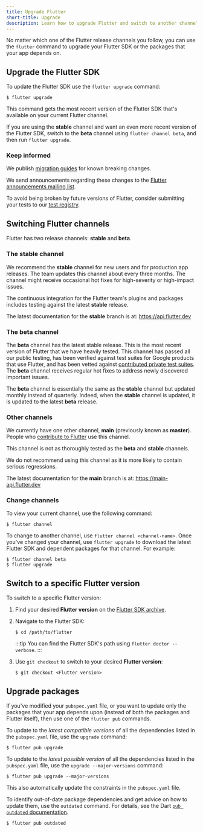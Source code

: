 ```yaml
---
title: Upgrade Flutter
short-title: Upgrade
description: Learn how to upgrade Flutter and switch to another channel.
---
```


No matter which one of the Flutter release channels
you follow, you can use the `flutter` command to upgrade your
Flutter SDK or the packages that your app depends on.

<a id="upgrading-the-flutter-sdk" aria-hidden="true"></a>

## Upgrade the Flutter SDK

To update the Flutter SDK use the `flutter upgrade` command:

```console
$ flutter upgrade
```

This command gets the most recent version of the Flutter SDK
that's available on your current Flutter channel.

If you are using the **stable** channel
and want an even more recent version of the Flutter SDK,
switch to the **beta** channel using `flutter channel beta`,
and then run `flutter upgrade`.

<a id="keep-informed" aria-hidden="true"></a>

### Keep informed

We publish [migration guides][] for known breaking changes.

We send announcements regarding these changes to the
[Flutter announcements mailing list][flutter-announce].

To avoid being broken by future versions of Flutter,
consider submitting your tests to our [test registry][].


## Switching Flutter channels

Flutter has two release channels:
**stable** and **beta**.

### The **stable** channel

We recommend the **stable** channel for new users
and for production app releases.
The team updates this channel about every three months.
The channel might receive occasional hot fixes
for high-severity or high-impact issues.

The continuous integration for the Flutter team's plugins and packages
includes testing against the latest **stable** release.

The latest documentation for the **stable** branch
is at: <https://api.flutter.dev>

### The **beta** channel

The **beta** channel has the latest stable release.
This is the most recent version of Flutter that we have heavily tested.
This channel has passed all our public testing,
has been verified against test suites for Google products that use Flutter,
and has been vetted against [contributed private test suites][test registry].
The **beta** channel receives regular hot fixes
to address newly discovered important issues.

The **beta** channel is essentially the same as the **stable** channel
but updated monthly instead of quarterly.
Indeed, when the **stable** channel is updated,
it is updated to the latest **beta** release.

### Other channels

We currently have one other channel, **main** (previously known as **master**).
People who [contribute to Flutter][] use this channel.

This channel is not as thoroughly tested as
the **beta** and **stable** channels.

We do not recommend using this channel as
it is more likely to contain serious regressions.

The latest documentation for the **main** branch
is at: <https://main-api.flutter.dev>

<a id="changing-channels" aria-hidden="true"></a>

### Change channels

To view your current channel, use the following command:

```console
$ flutter channel
```

To change to another channel, use `flutter channel <channel-name>`.
Once you've changed your channel, use `flutter upgrade`
to download the latest Flutter SDK and dependent packages for that channel.
For example:

```console
$ flutter channel beta
$ flutter upgrade
```

<a id="switching-to-a-specific-flutter-version" aria-hidden="true"></a>

## Switch to a specific Flutter version

To switch to a specific Flutter version:

1. Find your desired **Flutter version** on the [Flutter SDK archive][].

1. Navigate to the Flutter SDK:

   ```console
   $ cd /path/to/flutter
   ```

   :::tip
   You can find the Flutter SDK's path using `flutter doctor --verbose`.
   :::

1. Use `git checkout` to switch to your desired **Flutter version**:

   ```console
   $ git checkout <Flutter version>
   ```

<a id="upgrading-packages" aria-hidden="true"></a>

## Upgrade packages

If you've modified your `pubspec.yaml` file, or you want to update
only the packages that your app depends upon
(instead of both the packages and Flutter itself),
then use one of the `flutter pub` commands.

To update to the _latest compatible versions_ of
all the dependencies listed in the `pubspec.yaml` file,
use the `upgrade` command:

```console
$ flutter pub upgrade
```

To update to the _latest possible version_ of
all the dependencies listed in the `pubspec.yaml` file,
use the `upgrade --major-versions` command:

```console
$ flutter pub upgrade --major-versions
```

This also automatically update the constraints
in the `pubspec.yaml` file.

To identify out-of-date package dependencies and get advice
on how to update them, use the `outdated` command. For details, see
the Dart [`pub outdated` documentation]({{site.dart-site}}/tools/pub/cmd/pub-outdated).

```console
$ flutter pub outdated
```

[Flutter SDK archive]: /install/archive
[flutter-announce]: {{site.groups}}/forum/#!forum/flutter-announce
[pubspec.yaml]: {{site.dart-site}}/tools/pub/pubspec
[test registry]: {{site.repo.organization}}/tests
[contribute to Flutter]: {{site.repo.flutter}}/blob/main/CONTRIBUTING.md
[migration guides]: /release/breaking-changes
